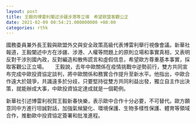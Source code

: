 ```yaml
---
layout: post
title: 王毅向博雷利闡述涉疆涉港等立場　希望歐盟客觀公正
date: 2021-02-09 00:54:21.000000000 +08:00
categories: rthk
---
```


國務委員兼外長王毅與歐盟外交與安全政策高級代表博雷利舉行視像會議。新華社報道，王毅闡述中方在涉疆、涉港、人權等問題上的原則立場和事實真相，又表明反對干涉別國內政，反對編造和散佈謊言和虛假信息，希望歐方尊重基本事實，採取客觀公正立場。
　
王毅說，去年中歐關係在疫情挑戰中逆勢前行，雙方共同宣布完成中歐投資協定談判，將中歐關係和務實合作提升至新水平。他指出，中歐合作遠大於競爭，共識遠多於分歧，只要堅持從雙方共同利益出發，獨立自主作出決策，就能辦成大事，中歐投資協定達成就是一個範例。

新華社引述博雷利祝賀王毅新春快樂，表示歐中合作十分必要，不可替代。歐方願意同中方進行坦誠對話，加強氣候變化、環境保護、生物多樣性保護、體育等領域合作，推動歐中投資協定簽署和批准進程。

